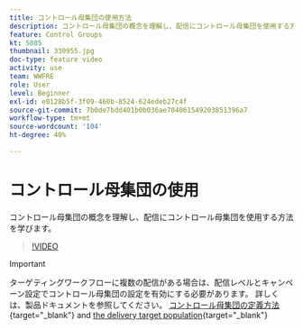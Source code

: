 ```yaml
---
title: コントロール母集団の使用方法
description: コントロール母集団の概念を理解し、配信にコントロール母集団を使用する方法を学びます。
feature: Control Groups
kt: 5085
thumbnail: 330955.jpg
doc-type: feature video
activity: use
team: WWFRE
role: User
level: Beginner
exl-id: e0128b5f-3f09-460b-8524-624edeb27c4f
source-git-commit: 7b0de7bdd401b0b036ae704061549203851396a7
workflow-type: tm+mt
source-wordcount: '104'
ht-degree: 40%

---
```


# コントロール母集団の使用

コントロール母集団の概念を理解し、配信にコントロール母集団を使用する方法を学びます。

>[!VIDEO](https://video.tv.adobe.com/v/330955?quality=12&learn=on)

>[!IMPORTANT]
>ターゲティングワークフローに複数の配信がある場合は、配信レベルとキャンペーン設定でコントロール母集団の設定を有効にする必要があります。
>詳しくは、製品ドキュメントを参照してください。 [コントロール母集団の定義方法](https://experienceleague.adobe.com/docs/campaign-classic/using/orchestrating-campaigns/orchestrate-campaigns/marketing-campaign-target.html?lang=en#defining-a-control-group){target="_blank"} and [the delivery target population](https://experienceleague.adobe.com/docs/campaign-classic/using/sending-messages/key-steps-when-creating-a-delivery/steps-defining-the-target-population.html?lang=en){target="_blank"}
